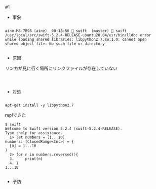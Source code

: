 #1


- 事象

```

aine-MS-7B98 (aine)  00:18:50  swift  (master)  swift
/usr/local/src/swift-5.2.4-RELEASE-ubuntu20.04/usr/bin/lldb: error while loading shared libraries: libpython2.7.so.1.0: cannot open shared object file: No such file or directory


```


- 原因

リンカが見に行く場所にリンクファイルが存在していない

```



```


- 対処

```

apt-get install -y libpython2.7

```


replできた

```
$ swift
Welcome to Swift version 5.2.4 (swift-5.2.4-RELEASE).
Type :help for assistance.
  1> let numbers = [1...10]
numbers: [ClosedRange<Int>] = {
  [0] = 1...10
}
  2> for n in numbers.reversed(){ 
  3.     print(n) 
  4. } 
1...10


```

- 予防


```


```
